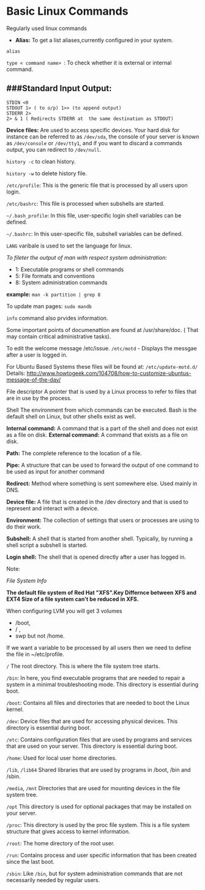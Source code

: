 # Basic Linux Commands
Regularly used linux commands

  * **Alias:** To get a list aliases,currently configured in your system.
  
  `alias`
  
  
`type < command name> `: To check whether it is external or internal command.  
  
###Standard Input Output:
----------------------
```
STDIN <0
STDOUT 1> ( to o/p) 1>> (to append output)
STDERR 2> 
2> & 1 ( Redirects STDERR at  the same destination as STDOUT)
```
**Device files:** Are used to access specific devices.
Your hard disk for instance can be referred to as `/dev/sda`, the console of your server is known as `/dev/console` or `/dev/tty1`, and if you want to discard a commands output, you can redirect to `/dev/null`.

`history -c`  to clean history.

`history -w`  to delete history file.

`/etc/profile`: This is the generic file that is processed by all users upon login.

`/etc/bashrc`: This file is processed when subshells are started.

`~/.bash_profile`: In this file, user-specific login shell variables can be defined.

`~/.bashrc`: In this user-specific file, subshell variables can be defined.

`LANG` varibale is used to set the language for linux.

*To fileter the output of man with respect system administration:*

* 1: Executable programs or shell commands
* 5: File formats and conventions
* 8: System administration commands

**example:**
`man -k partition | grep 8`

To update man pages:
`sudo mandb`

`info` command also prvides information.

Some important points of documenattion are found at /usr/share/doc. ( That may contain critical administrative tasks).

To edit the welcome message /etc/issue.
`/etc/motd` - Displays the messgae after a user is logged in.

For Ubuntu Based Systems these files will be found at:
`/etc/update-motd.d/`
Details: http://www.howtogeek.com/104708/how-to-customize-ubuntus-message-of-the-day/

File descriptor A pointer that is used by a Linux process to refer to files that are in use by the process.

Shell The environment from which commands can be executed. Bash is the default shell on Linux, but other shells exist as well.

**Internal command:** A command that is a part of the shell and does not exist as a file on disk.
**External command:** A command that exists as a file on disk.

**Path:** The complete reference to the location of a file.

**Pipe:** A structure that can be used to forward the output of one command to be
used as input for another command

**Redirect:** Method where something is sent somewhere else. Used mainly in DNS.

**Device file:** A file that is created in the /dev directory and that is used to represent
and interact with a device.

**Environment:** The collection of settings that users or processes are using to do their work.

**Subshell:** A shell that is started from another shell. Typically, by running a shell
script a subshell is started.

**Login shell:** The shell that is opened directly after a user has logged in.

Note:

*File System Info*

**The default file system of Red Hat "XFS".Key Differnce between XFS and EXT4
Size of a file system can't be reduced in XFS.**


When configuring LVM you will get 3 volumes 
 * /boot,
 * / ,
 * swp but not /home.
 
 If we want a variable to be processed by all users then we need to define the file in ~/etc/profile.
 
 `/` The root directory. This is where the file system tree starts.

`/bin`: In here, you find executable programs that are needed to repair a system in
a minimal troubleshooting mode. This directory is essential during boot.

`/boot`: Contains all files and directories that are needed to boot the Linux kernel.

`/dev`: Device files that are used for accessing physical devices. This directory is
essential during boot.

`/etc`: Contains configuration files that are used by programs and services that
are used on your server. This directory is essential during boot.

`/home`: Used for local user home directories.

`/lib`, `/lib64` Shared libraries that are used by programs in /boot, /bin and /sbin.

`/media`, `/mnt` Directories that are used for mounting devices in the file system tree.

`/opt` This directory is used for optional packages that may be installed on your
server.

`/proc`: This directory is used by the proc file system. This is a file system structure that gives access to kernel information.

`/root`: The home directory of the root user.

`/run`: Contains process and user specific information that has been created since
the last boot.

`/sbin`: Like `/bin`, but for system administration commands that are not necessarily needed by regular users.


























  
 


